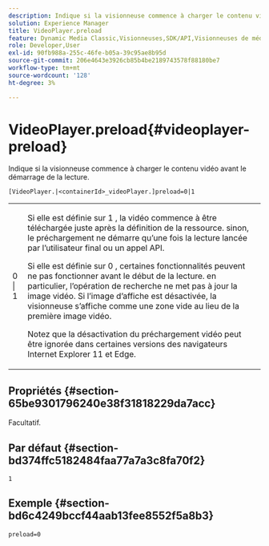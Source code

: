 ```yaml
---
description: Indique si la visionneuse commence à charger le contenu vidéo avant le démarrage de la lecture.
solution: Experience Manager
title: VideoPlayer.preload
feature: Dynamic Media Classic,Visionneuses,SDK/API,Visionneuses de médias mixtes
role: Developer,User
exl-id: 90fb988a-255c-46fe-b05a-39c95ae8b95d
source-git-commit: 206e4643e3926cb85b4be2189743578f88180be7
workflow-type: tm+mt
source-wordcount: '128'
ht-degree: 3%

---
```


# VideoPlayer.preload{#videoplayer-preload}

Indique si la visionneuse commence à charger le contenu vidéo avant le démarrage de la lecture.

`[VideoPlayer.|<containerId>_videoPlayer.]preload=0|1`

<table id="table_AE7AAFA9B4374E31B51D06511EB96401"> 
 <tbody> 
  <tr> 
   <td colname="col1"> <p> <span class="codeph"> 0 | 1 </span> </p> </td> 
   <td colname="col2"> <p> Si elle est définie sur <span class="codeph"> 1 </span>, la vidéo commence à être téléchargée juste après la définition de la ressource. sinon, le préchargement ne démarre qu’une fois la lecture lancée par l’utilisateur final ou un appel API. </p> <p>Si elle est définie sur <span class="codeph"> 0 </span>, certaines fonctionnalités peuvent ne pas fonctionner avant le début de la lecture. en particulier, l’opération de recherche ne met pas à jour la image vidéo. Si l’image d’affiche est désactivée, la visionneuse s’affiche comme une zone vide au lieu de la première image vidéo. </p> <p>Notez que la désactivation du préchargement vidéo peut être ignorée dans certaines versions des navigateurs Internet Explorer 11 et Edge. </p> </td> 
  </tr> 
 </tbody> 
</table>

## Propriétés {#section-65be9301796240e38f31818229da7acc}

Facultatif.

## Par défaut {#section-bd374ffc5182484faa77a7a3c8fa70f2}

`1`

## Exemple {#section-bd6c4249bccf44aab13fee8552f5a8b3}

`preload=0`
